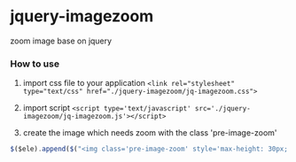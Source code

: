 # jquery-imagezoom
zoom image base on jquery 

### How to use

1. import css file to your application
`<link rel="stylesheet" type="text/css" href="./jquery-imagezoom/jq-imagezoom.css">`

2. import script 
`<script type='text/javascript' src='./jquery-imagezoom/jq-imagezoom.js'></script>`

3. create the image which needs zoom with the class 'pre-image-zoom'
```js
$($ele).append($("<img class='pre-image-zoom' style='max-height: 30px; max-width: 30px;' src='url' />"));
```
